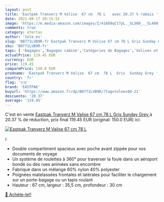 ```yaml
---
layout: post
title: 'Eastpak Tranverz M Valise  67 cm  78 L   avec 20.37 % rabais '
date: 2021-08-17 20:15:51
image: 'https://m.media-amazon.com/images/I/41689qCt7pL._SL500_._SL400_.jpg'
comments: true
category: ofertas
author: 'tole.es'
slug: 'B0771LVB9R-fr Eastpak Tranverz M Valise 67 cm 78 L Gris Sunday Grey'
sku: 'B0771LVB9R-fr'
tags: [ 'Bagages','Bagages cabine','Catégories de Bagages','Valises et sacs de voyage','eastpak', ]
actualPrice: 119.45 EUR
currency: EUR
price: 119.45
comparePrice: 150.0 EUR
prodname: 'Eastpak Tranverz M Valise  67 cm  78 L  Gris  Sunday Grey '
country: 'fr'
flag: '🇫🇷'
brand: 'EASTPAK'
buyurl: 'https://www.amazon.fr/dp/B0771LVB9R/?tag=tolees0d-21'
descuento: '20.37'
average: '119.45'
---
```


C'est en vente [Eastpak Tranverz M Valise  67 cm  78 L  Gris  Sunday Grey ](https://www.amazon.fr/dp/B0771LVB9R/?tag=tolees0d-21)  à  20.37 % de réduction, prix final  119.45 EUR (original: 150.0 EUR) ici:

[![Eastpak Tranverz M Valise  67 cm  78 L  ](https://m.media-amazon.com/images/I/41689qCt7pL._SL500_._SL400_.jpg)](https://www.amazon.fr/dp/B0771LVB9R/?tag=tolees0d-21)

ℹ️:

- Double compartiment spacieux avec poche avant zippée pour vos documents de voyage
- Un système de roulettes à 360° pour traverser la foule dans un aéroport bondé ou des rues animées sans encombre
- Fabriqué dans un mélange 60% nylon 40% polyester
- Poignées matelassées frontales et latérales pour faciliter le chargement sur un porte-bagage ou un tapis roulant
- Hauteur : 67 cm, largeur : 35,5 cm, profondeur : 30 cm

[🛒 Achète-le!!](https://www.amazon.fr/dp/B0771LVB9R/?tag=tolees0d-21)
